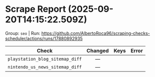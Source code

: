 # Scrape Report (2025-09-20T14:15:22.509Z)

Group: `seo`  |  Run: https://github.com/AlbertoRoca96/scraping-checks-scheduler/actions/runs/17880892935

| Check | Changed | Keys | Error |
|---|:---:|:--|:--|
| `playstation_blog_sitemap_diff` | — |  |  |
| `nintendo_us_news_sitemap_diff` | — |  |  |
